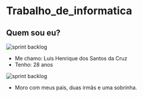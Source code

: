 # Trabalho_de_informatica

## Quem sou eu?


  ![sprint backlog](https://github.com/Luis180695/Photo/blob/main/IMG_8417.jpg)


* Me chamo: Luis Henrique dos Santos da Cruz
* Tenho: 28 anos

    
![sprint backlog](https://github.com/Luis180695/Photo/blob/main/Imagem%20do%20WhatsApp%20de%202023-08-17%20%C3%A0(s)%2022.08.03.jpg)


* Moro com meus pais, duas irmãs e uma sobrinha.

